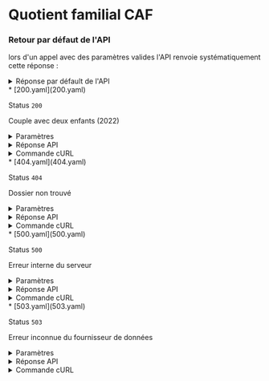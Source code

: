 # Quotient familial CAF
### Retour par défaut de l'API
lors d'un appel avec des paramètres valides l'API renvoie systématiquement cette réponse :

  <details><summary>Réponse par défault de l'API</summary>
  <p>

  ```json
  {
    "allocataires": [
      {
        "nomPrenom": "JEAN JACQUES",
        "dateDeNaissance": "01021970",
        "sexe": "M"
      }
    ],
    "enfants": [
      {
        "nomPrenom": "JESSICA JACQUES",
        "dateDeNaissance": "01031995",
        "sexe": "F"
      }
    ],
    "adresse": {
      "identite": "Monsieur JEAN JACQUES",
      "complementIdentite": null,
      "complementIdentiteGeo": null,
      "numeroRue": "1 RUE DE LA GARE",
      "lieuDit": null,
      "codePostalVille": "75002",
      "pays": "FRANCE"
    },
    "quotientFamilial": 1045,
    "annee": 2021,
    "mois": 6
  }
  ```

  </p>
  </details>
* [200.yaml](200.yaml)

  Status `200`

  Couple avec deux enfants (2022)

  <details><summary>Paramètres</summary>
  <p>

  ```json
  {
    "numeroAllocataire": 2345678,
    "codePostal": 75001
  }
  ```

  </p>
  </details>

  <details><summary>Réponse API</summary>
  <p>

  ```json
  {
    "quotientFamilial": 1234,
    "mois": 7,
    "annee": 2022,
    "allocataires": [
      {
        "nomPrenom": "MARIE DUPONT",
        "dateDeNaissance": "01031988",
        "sexe": "F"
      },
      {
        "nomPrenom": "JEAN DUPONT",
        "dateDeNaissance": "01041990",
        "sexe": "M"
      }
    ],
    "enfants": [
      {
        "nomPrenom": "JACQUES DUPONT",
        "dateDeNaissance": "01012010",
        "sexe": "M"
      },
      {
        "nomPrenom": "JEANNE DUPONT",
        "dateDeNaissance": "01022012",
        "sexe": "F"
      }
    ],
    "adresse": {
      "identite": "Monsieur JEAN DUPONT",
      "complementIdentite": "APPARTEMENT 51",
      "complementIdentiteGeo": "RESIDENCE DES COLOMBES",
      "numeroRue": "42 RUE DE LA PAIX",
      "lieuDit": "ILOTS DES OISEAUX",
      "codePostalVille": "75002 PARIS",
      "pays": "FRANCE"
    }
  }
  ```

  </p>
  </details>

  <details><summary>Commande cURL</summary>
  <p>

  ```bash
  curl -H "X-Api-Key: $token" \
    -G -d 'numeroAllocataire=2345678' -d 'codePostal=75001' \
    --url "https://staging.particulier.api.gouv.fr/api/v2/composition-familiale"
  ```

  </p>
  </details>
* [404.yaml](404.yaml)

  Status `404`

  Dossier non trouvé

  <details><summary>Paramètres</summary>
  <p>

  ```json
  {
    "numeroAllocataire": 1234567,
    "codePostal": 33404
  }
  ```

  </p>
  </details>

  <details><summary>Réponse API</summary>
  <p>

  ```json
  {
    "error": "not_found",
    "reason": "Dossier allocataire inexistant. Le document ne peut être édité.",
    "message": "Dossier allocataire inexistant. Le document ne peut être édité."
  }
  ```

  </p>
  </details>

  <details><summary>Commande cURL</summary>
  <p>

  ```bash
  curl -H "X-Api-Key: $token" \
    -G -d 'numeroAllocataire=1234567' -d 'codePostal=33404' \
    --url "https://staging.particulier.api.gouv.fr/api/v2/composition-familiale"
  ```

  </p>
  </details>
* [500.yaml](500.yaml)

  Status `500`

  Erreur interne du serveur

  <details><summary>Paramètres</summary>
  <p>

  ```json
  {
    "numeroAllocataire": 1234567,
    "codePostal": 33500
  }
  ```

  </p>
  </details>

  <details><summary>Réponse API</summary>
  <p>

  ```json
  {
    "error": "error",
    "reason": "Internal server error",
    "message": "Une erreur interne s'est produite, l'équipe a été prévenue."
  }
  ```

  </p>
  </details>

  <details><summary>Commande cURL</summary>
  <p>

  ```bash
  curl -H "X-Api-Key: $token" \
    -G -d 'numeroAllocataire=1234567' -d 'codePostal=33500' \
    --url "https://staging.particulier.api.gouv.fr/api/v2/composition-familiale"
  ```

  </p>
  </details>
* [503.yaml](503.yaml)

  Status `503`

  Erreur inconnue du fournisseur de données

  <details><summary>Paramètres</summary>
  <p>

  ```json
  {
    "numeroAllocataire": 1234567,
    "codePostal": 33503
  }
  ```

  </p>
  </details>

  <details><summary>Réponse API</summary>
  <p>

  ```json
  {
    "error": "data_provider_error",
    "reason": "Unknown error code 134",
    "message": "Erreur inconnue du fournisseur de donnée CAF"
  }
  ```

  </p>
  </details>

  <details><summary>Commande cURL</summary>
  <p>

  ```bash
  curl -H "X-Api-Key: $token" \
    -G -d 'numeroAllocataire=1234567' -d 'codePostal=33503' \
    --url "https://staging.particulier.api.gouv.fr/api/v2/composition-familiale"
  ```

  </p>
  </details>
